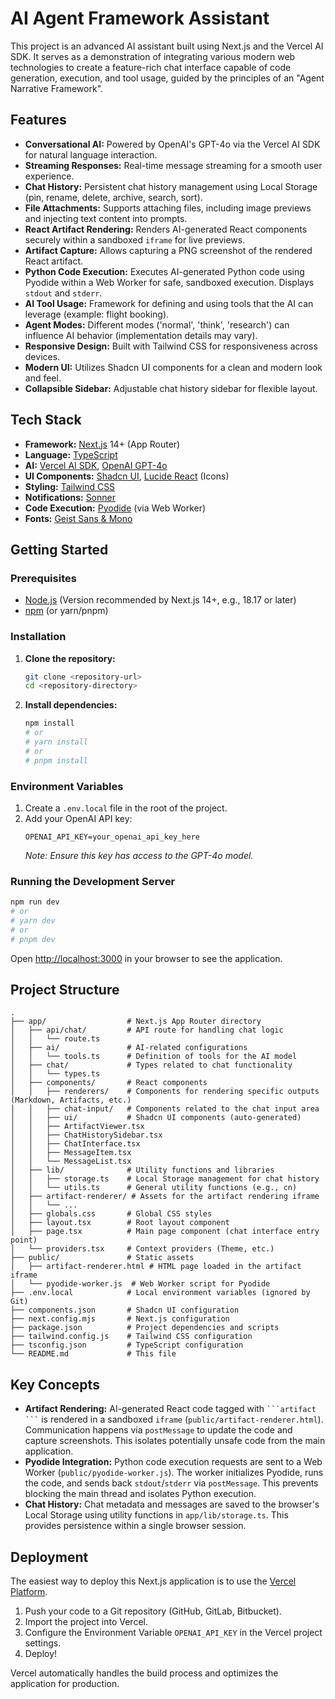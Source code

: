 # AI Agent Framework Assistant

This project is an advanced AI assistant built using Next.js and the Vercel AI SDK. It serves as a demonstration of integrating various modern web technologies to create a feature-rich chat interface capable of code generation, execution, and tool usage, guided by the principles of an "Agent Narrative Framework".

## Features

*   **Conversational AI:** Powered by OpenAI's GPT-4o via the Vercel AI SDK for natural language interaction.
*   **Streaming Responses:** Real-time message streaming for a smooth user experience.
*   **Chat History:** Persistent chat history management using Local Storage (pin, rename, delete, archive, search, sort).
*   **File Attachments:** Supports attaching files, including image previews and injecting text content into prompts.
*   **React Artifact Rendering:** Renders AI-generated React components securely within a sandboxed `iframe` for live previews.
*   **Artifact Capture:** Allows capturing a PNG screenshot of the rendered React artifact.
*   **Python Code Execution:** Executes AI-generated Python code using Pyodide within a Web Worker for safe, sandboxed execution. Displays `stdout` and `stderr`.
*   **AI Tool Usage:** Framework for defining and using tools that the AI can leverage (example: flight booking).
*   **Agent Modes:** Different modes ('normal', 'think', 'research') can influence AI behavior (implementation details may vary).
*   **Responsive Design:** Built with Tailwind CSS for responsiveness across devices.
*   **Modern UI:** Utilizes Shadcn UI components for a clean and modern look and feel.
*   **Collapsible Sidebar:** Adjustable chat history sidebar for flexible layout.

## Tech Stack

*   **Framework:** [Next.js](https://nextjs.org/) 14+ (App Router)
*   **Language:** [TypeScript](https://www.typescriptlang.org/)
*   **AI:** [Vercel AI SDK](https://sdk.vercel.ai/), [OpenAI GPT-4o](https://openai.com/gpt-4o/)
*   **UI Components:** [Shadcn UI](https://ui.shadcn.com/), [Lucide React](https://lucide.dev/) (Icons)
*   **Styling:** [Tailwind CSS](https://tailwindcss.com/)
*   **Notifications:** [Sonner](https://sonner.emilkowal.ski/)
*   **Code Execution:** [Pyodide](https://pyodide.org/en/stable/) (via Web Worker)
*   **Fonts:** [Geist Sans & Mono](https://vercel.com/font)

## Getting Started

### Prerequisites

*   [Node.js](https://nodejs.org/) (Version recommended by Next.js 14+, e.g., 18.17 or later)
*   [npm](https://www.npmjs.com/) (or yarn/pnpm)

### Installation

1.  **Clone the repository:**
    ```bash
    git clone <repository-url>
    cd <repository-directory>
    ```

2.  **Install dependencies:**
    ```bash
    npm install
    # or
    # yarn install
    # or
    # pnpm install
    ```

### Environment Variables

1.  Create a `.env.local` file in the root of the project.
2.  Add your OpenAI API key:
    ```env
    OPENAI_API_KEY=your_openai_api_key_here
    ```
    *Note: Ensure this key has access to the GPT-4o model.*

### Running the Development Server

```bash
npm run dev
# or
# yarn dev
# or
# pnpm dev
```

Open [http://localhost:3000](http://localhost:3000) in your browser to see the application.

## Project Structure

```
.
├── app/                  # Next.js App Router directory
│   ├── api/chat/         # API route for handling chat logic
│   │   └── route.ts
│   ├── ai/               # AI-related configurations
│   │   └── tools.ts      # Definition of tools for the AI model
│   ├── chat/             # Types related to chat functionality
│   │   └── types.ts
│   ├── components/       # React components
│   │   ├── renderers/    # Components for rendering specific outputs (Markdown, Artifacts, etc.)
│   │   ├── chat-input/   # Components related to the chat input area
│   │   ├── ui/           # Shadcn UI components (auto-generated)
│   │   ├── ArtifactViewer.tsx
│   │   ├── ChatHistorySidebar.tsx
│   │   ├── ChatInterface.tsx
│   │   ├── MessageItem.tsx
│   │   └── MessageList.tsx
│   ├── lib/              # Utility functions and libraries
│   │   ├── storage.ts    # Local Storage management for chat history
│   │   └── utils.ts      # General utility functions (e.g., cn)
│   ├── artifact-renderer/ # Assets for the artifact rendering iframe
│   │   └── ...
│   ├── globals.css       # Global CSS styles
│   ├── layout.tsx        # Root layout component
│   ├── page.tsx          # Main page component (chat interface entry point)
│   └── providers.tsx     # Context providers (Theme, etc.)
├── public/               # Static assets
│   ├── artifact-renderer.html # HTML page loaded in the artifact iframe
│   └── pyodide-worker.js  # Web Worker script for Pyodide
├── .env.local            # Local environment variables (ignored by Git)
├── components.json       # Shadcn UI configuration
├── next.config.mjs       # Next.js configuration
├── package.json          # Project dependencies and scripts
├── tailwind.config.js    # Tailwind CSS configuration
├── tsconfig.json         # TypeScript configuration
└── README.md             # This file
```

## Key Concepts

*   **Artifact Rendering:** AI-generated React code tagged with `` ```artifact ``` `` is rendered in a sandboxed `iframe` (`public/artifact-renderer.html`). Communication happens via `postMessage` to update the code and capture screenshots. This isolates potentially unsafe code from the main application.
*   **Pyodide Integration:** Python code execution requests are sent to a Web Worker (`public/pyodide-worker.js`). The worker initializes Pyodide, runs the code, and sends back `stdout`/`stderr` via `postMessage`. This prevents blocking the main thread and isolates Python execution.
*   **Chat History:** Chat metadata and messages are saved to the browser's Local Storage using utility functions in `app/lib/storage.ts`. This provides persistence within a single browser session.

## Deployment

The easiest way to deploy this Next.js application is to use the [Vercel Platform](https://vercel.com/new).

1.  Push your code to a Git repository (GitHub, GitLab, Bitbucket).
2.  Import the project into Vercel.
3.  Configure the Environment Variable `OPENAI_API_KEY` in the Vercel project settings.
4.  Deploy!

Vercel automatically handles the build process and optimizes the application for production.
